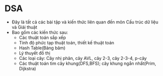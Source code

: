 # DSA
- Đây là tất cả các bài tập và kiến thức liên quan đến môn Cấu trúc dữ liệu và Giải thuật
- Bao gồm các kiến thức sau:
  + Các thuật toán sắp xếp
  + Tính độ phức tạp thuật toán, thiết kế thuật toán
  + Hash Table(Bảng băm)
  + Lý thuyết đồ thị
  + Các loại cây: Cây nhị phân, cây AVL, cây 2-3, cây 2-3-4, p-cây
  + Các thuật toán tìm cây khung(DFS,BFS); cây khung ngắn nhất(Prim, Dijkstra)
